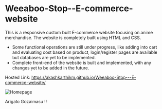 # Weeaboo-Stop--E-commerce-website
This is a responsive custom built E-commerce website focusing on anime merchandise. The website is completely built using HTML and CSS.

* Some functional operations are still under progress, like adding into cart and evaluating cost based on product, login/register pages are available but databases   are yet to be implemented.
* Complete front-end of the website is built and implemented, with any changes yet to be added in the future.

Hosted Link: https://akashkarthikm.github.io/Weeaboo-Stop---E-commerce-website/



![Homepage](https://github.com/akashkarthikm/Weeaboo-Stop---E-commerce-website/blob/main/readme%20-%20home.png)


Arigato Gozaimasu !!
